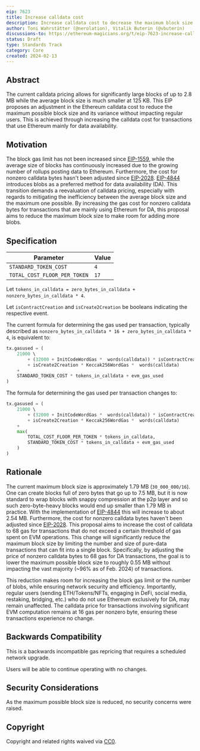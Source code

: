 ```yaml
---
eip: 7623
title: Increase calldata cost
description: Increase calldata cost to decrease the maximum block size
author: Toni Wahrstätter (@nerolation), Vitalik Buterin (@vbuterin)
discussions-to: https://ethereum-magicians.org/t/eip-7623-increase-calldata-cost/18647
status: Draft
type: Standards Track
category: Core
created: 2024-02-13
---
```




## Abstract

The current calldata pricing allows for significantly large blocks of up to 2.8 MB while the average block size is much smaller at 125 KB. 
This EIP proposes an adjustment in the Ethereum calldata cost to reduce the maximum possible block size and its variance without impacting regular users. 
This is achieved through increasing the calldata cost for transactions that use Ethereum mainly for data availability.


## Motivation

The block gas limit has not been increased since [EIP-1559](./eip-1559.md), while the average size of blocks has continuously increased due to the growing number of rollups posting data to Ethereum. Furthermore, the cost for nonzero calldata bytes hasn't been adjusted since [EIP-2028](./eip-2028).
[EIP-4844](./eip-4844.md) introduces blobs as a preferred method for data availability (DA). 
This transition demands a reevaluation of calldata pricing, especially with regards to mitigating the inefficiency between the average block size and the maximum one possible.
By increasing the gas cost for nonzero calldata bytes for transactions that are mainly using Ethereum for DA, this proposal aims to reduce the maximum block size to make room for adding more blobs. 


## Specification

| Parameter | Value |
| - | - |
| `STANDARD_TOKEN_COST`    |  `4` |
| `TOTAL_COST_FLOOR_PER_TOKEN`    |  `17` |


Let `tokens_in_calldata = zero_bytes_in_calldata + nonzero_bytes_in_calldata * 4`.

Let `isContractCreation` and `isCreate2Creation` be booleans indicating the respective event.

The current formula for determining the gas used per transaction, typically described as `nonzero_bytes_in_calldata * 16 + zero_bytes_in_calldata * 4`, is equivalent to:

```python
tx.gasused = (
    21000 \ 
        + (32000 + InitCodeWordGas *  words(calldata)) * isContractCreation  \
        + isCreate2Creation * Keccak256WordGas *  words(calldata)
    + 
    STANDARD_TOKEN_COST * tokens_in_calldata + evm_gas_used
)
```

The formula for determining the gas used per transaction changes to:

```python
tx.gasused = (
    21000 \ 
        + (32000 + InitCodeWordGas *  words(calldata)) * isContractCreation  \
        + isCreate2Creation * Keccak256WordGas *  words(calldata)
    + 
    max(
        TOTAL_COST_FLOOR_PER_TOKEN * tokens_in_calldata,
        STANDARD_TOKEN_COST * tokens_in_calldata + evm_gas_used
    )
)
```

## Rationale

The current maximum block size is approximately 1.79 MB (`30_000_000/16`). One can create blocks full of zero bytes that go up to 7.5 MB, but it is now standard to wrap blocks with snappy compression at the p2p layer and so such zero-byte-heavy blocks would end up smaller than 1.79 MB in practice. With the implementation of [EIP-4844](./eip-4844.md) this will increase to about 2.54 MB. Furthermore, the cost for nonzero calldata bytes haven't been adjusted since [EIP-2028](https://eips.ethereum.org/EIPS/eip-2028).
This proposal aims to increase the cost of calldata to 68 gas for transactions that do not exceed a certain threshold of gas spent on EVM operations. This change will significantly reduce the maximum block size by limiting the number and size of pure-data transactions that can fit into a single block. Specifically, by adjusting the price of nonzero calldata bytes to 68 gas for DA transactions, the goal is to lower the maximum possible block size to roughly 0.55 MB without impacting the vast majority (~96% as of Feb. 2024) of transactions.


This reduction makes room for increasing the block gas limit or the number of blobs, while ensuring network security and efficiency. 
Importantly, regular users (sending ETH/Tokens/NFTs, engaging in DeFi, social media, restaking, bridging, etc.) who do not use Ethereum exclusively for DA, may remain unaffected.
The calldata price for transactions involving significant EVM computation remains at 16 gas per nonzero byte, ensuring these transactions experience no change.


## Backwards Compatibility

This is a backwards incompatible gas repricing that requires a scheduled network upgrade.

Users will be able to continue operating with no changes.

## Security Considerations

As the maximum possible block size is reduced, no security concerns were raised.

## Copyright

Copyright and related rights waived via [CC0](../LICENSE.md).
